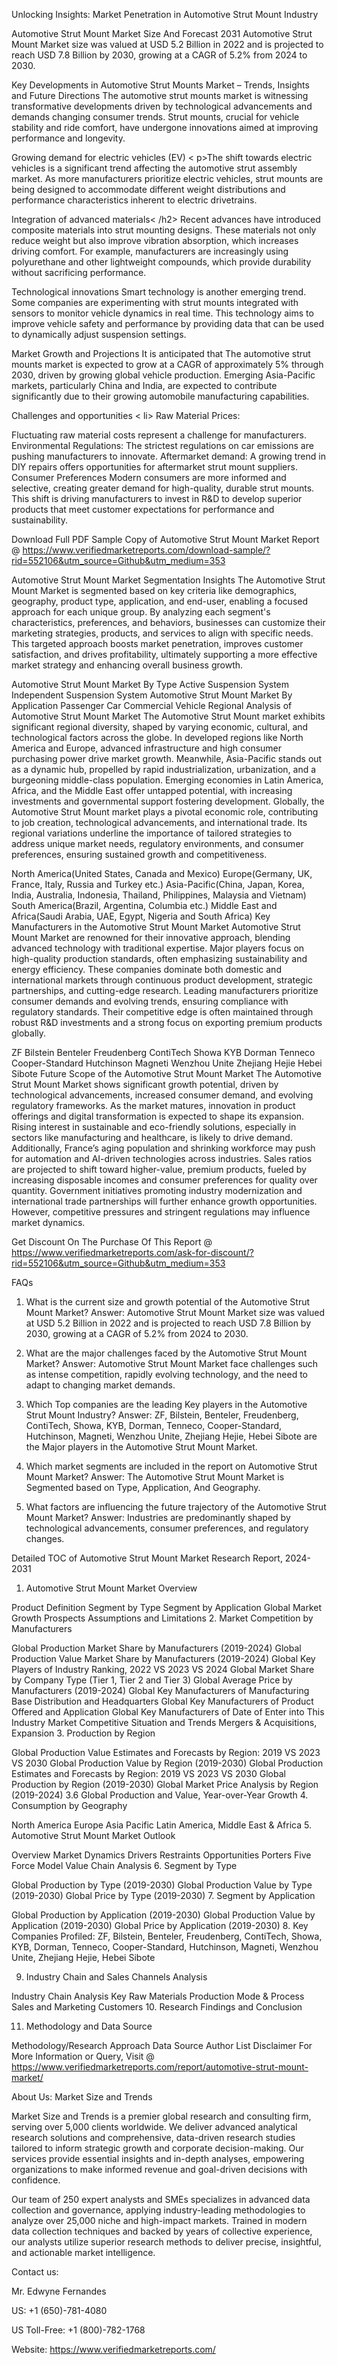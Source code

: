 Unlocking Insights: Market Penetration in Automotive Strut Mount Industry


Automotive Strut Mount Market Size And Forecast 2031
Automotive Strut Mount Market size was valued at USD 5.2 Billion in 2022 and is projected to reach USD 7.8 Billion by 2030, growing at a CAGR of 5.2% from 2024 to 2030.

Key Developments in Automotive Strut Mounts Market – Trends, Insights and Future Directions
The automotive strut mounts market is witnessing transformative developments driven by technological advancements and demands changing consumer trends. Strut mounts, crucial for vehicle stability and ride comfort, have undergone innovations aimed at improving performance and longevity.

Growing demand for electric vehicles (EV)
< p>The shift towards electric vehicles is a significant trend affecting the automotive strut assembly market. As more manufacturers prioritize electric vehicles, strut mounts are being designed to accommodate different weight distributions and performance characteristics inherent to electric drivetrains.

Integration of advanced materials< /h2>
Recent advances have introduced composite materials into strut mounting designs. These materials not only reduce weight but also improve vibration absorption, which increases driving comfort. For example, manufacturers are increasingly using polyurethane and other lightweight compounds, which provide durability without sacrificing performance.

Technological innovations
Smart technology is another emerging trend. Some companies are experimenting with strut mounts integrated with sensors to monitor vehicle dynamics in real time. This technology aims to improve vehicle safety and performance by providing data that can be used to dynamically adjust suspension settings.

Market Growth and Projections
It is anticipated that The automotive strut mounts market is expected to grow at a CAGR of approximately 5% through 2030, driven by growing global vehicle production. Emerging Asia-Pacific markets, particularly China and India, are expected to contribute significantly due to their growing automobile manufacturing capabilities.

Challenges and opportunities
< li>
Raw Material Prices:

Fluctuating raw material costs represent a challenge for manufacturers.
Environmental Regulations: The strictest regulations on car emissions are pushing manufacturers to innovate.
Aftermarket demand: A growing trend in DIY repairs offers opportunities for aftermarket strut mount suppliers.
Consumer Preferences
Modern consumers are more informed and selective, creating greater demand for high-quality, durable strut mounts. This shift is driving manufacturers to invest in R&D to develop superior products that meet customer expectations for performance and sustainability.

Download Full PDF Sample Copy of Automotive Strut Mount Market Report @ https://www.verifiedmarketreports.com/download-sample/?rid=552106&utm_source=Github&utm_medium=353

Automotive Strut Mount Market Segmentation Insights
The Automotive Strut Mount Market is segmented based on key criteria like demographics, geography, product type, application, and end-user, enabling a focused approach for each unique group. By analyzing each segment's characteristics, preferences, and behaviors, businesses can customize their marketing strategies, products, and services to align with specific needs. This targeted approach boosts market penetration, improves customer satisfaction, and drives profitability, ultimately supporting a more effective market strategy and enhancing overall business growth.

Automotive Strut Mount Market By Type
Active Suspension System
Independent Suspension System
Automotive Strut Mount Market By Application
Passenger Car
Commercial Vehicle
Regional Analysis of Automotive Strut Mount Market
The Automotive Strut Mount market exhibits significant regional diversity, shaped by varying economic, cultural, and technological factors across the globe. In developed regions like North America and Europe, advanced infrastructure and high consumer purchasing power drive market growth. Meanwhile, Asia-Pacific stands out as a dynamic hub, propelled by rapid industrialization, urbanization, and a burgeoning middle-class population. Emerging economies in Latin America, Africa, and the Middle East offer untapped potential, with increasing investments and governmental support fostering development. Globally, the Automotive Strut Mount market plays a pivotal economic role, contributing to job creation, technological advancements, and international trade. Its regional variations underline the importance of tailored strategies to address unique market needs, regulatory environments, and consumer preferences, ensuring sustained growth and competitiveness.

North America(United States, Canada and Mexico)
Europe(Germany, UK, France, Italy, Russia and Turkey etc.)
Asia-Pacific(China, Japan, Korea, India, Australia, Indonesia, Thailand, Philippines, Malaysia and Vietnam)
South America(Brazil, Argentina, Columbia etc.)
Middle East and Africa(Saudi Arabia, UAE, Egypt, Nigeria and South Africa)
Key Manufacturers in the Automotive Strut Mount Market
Automotive Strut Mount Market are renowned for their innovative approach, blending advanced technology with traditional expertise. Major players focus on high-quality production standards, often emphasizing sustainability and energy efficiency. These companies dominate both domestic and international markets through continuous product development, strategic partnerships, and cutting-edge research. Leading manufacturers prioritize consumer demands and evolving trends, ensuring compliance with regulatory standards. Their competitive edge is often maintained through robust R&D investments and a strong focus on exporting premium products globally.

ZF
Bilstein
Benteler
Freudenberg
ContiTech
Showa
KYB
Dorman
Tenneco
Cooper-Standard
Hutchinson
Magneti
Wenzhou Unite
Zhejiang Hejie
Hebei Sibote
Future Scope of the Automotive Strut Mount Market
The Automotive Strut Mount Market shows significant growth potential, driven by technological advancements, increased consumer demand, and evolving regulatory frameworks. As the market matures, innovation in product offerings and digital transformation is expected to shape its expansion. Rising interest in sustainable and eco-friendly solutions, especially in sectors like manufacturing and healthcare, is likely to drive demand. Additionally, France’s aging population and shrinking workforce may push for automation and AI-driven technologies across industries. Sales ratios are projected to shift toward higher-value, premium products, fueled by increasing disposable incomes and consumer preferences for quality over quantity. Government initiatives promoting industry modernization and international trade partnerships will further enhance growth opportunities. However, competitive pressures and stringent regulations may influence market dynamics.

Get Discount On The Purchase Of This Report @ https://www.verifiedmarketreports.com/ask-for-discount/?rid=552106&utm_source=Github&utm_medium=353

FAQs
1. What is the current size and growth potential of the Automotive Strut Mount Market?
Answer: Automotive Strut Mount Market size was valued at USD 5.2 Billion in 2022 and is projected to reach USD 7.8 Billion by 2030, growing at a CAGR of 5.2% from 2024 to 2030.

2. What are the major challenges faced by the Automotive Strut Mount Market?
Answer: Automotive Strut Mount Market face challenges such as intense competition, rapidly evolving technology, and the need to adapt to changing market demands.

3. Which Top companies are the leading Key players in the Automotive Strut Mount Industry?
Answer: ZF, Bilstein, Benteler, Freudenberg, ContiTech, Showa, KYB, Dorman, Tenneco, Cooper-Standard, Hutchinson, Magneti, Wenzhou Unite, Zhejiang Hejie, Hebei Sibote are the Major players in the Automotive Strut Mount Market.

4. Which market segments are included in the report on Automotive Strut Mount Market?
Answer: The Automotive Strut Mount Market is Segmented based on Type, Application, And Geography.

5. What factors are influencing the future trajectory of the Automotive Strut Mount Market?
Answer: Industries are predominantly shaped by technological advancements, consumer preferences, and regulatory changes.

Detailed TOC of Automotive Strut Mount Market Research Report, 2024-2031
1. Automotive Strut Mount Market Overview

Product Definition
Segment by Type
Segment by Application
Global Market Growth Prospects
Assumptions and Limitations
2. Market Competition by Manufacturers

Global Production Market Share by Manufacturers (2019-2024)
Global Production Value Market Share by Manufacturers (2019-2024)
Global Key Players of Industry Ranking, 2022 VS 2023 VS 2024
Global Market Share by Company Type (Tier 1, Tier 2 and Tier 3)
Global Average Price by Manufacturers (2019-2024)
Global Key Manufacturers of Manufacturing Base Distribution and Headquarters
Global Key Manufacturers of Product Offered and Application
Global Key Manufacturers of Date of Enter into This Industry
Market Competitive Situation and Trends
Mergers & Acquisitions, Expansion
3. Production by Region

Global Production Value Estimates and Forecasts by Region: 2019 VS 2023 VS 2030
Global Production Value by Region (2019-2030)
Global Production Estimates and Forecasts by Region: 2019 VS 2023 VS 2030
Global Production by Region (2019-2030)
Global Market Price Analysis by Region (2019-2024) 3.6 Global Production and Value, Year-over-Year Growth
4. Consumption by Geography

North America
Europe
Asia Pacific
Latin America, Middle East & Africa
5. Automotive Strut Mount Market Outlook

Overview
Market Dynamics
Drivers
Restraints
Opportunities
Porters Five Force Model
Value Chain Analysis 
6. Segment by Type

Global Production by Type (2019-2030)
Global Production Value by Type (2019-2030)
Global Price by Type (2019-2030)
7. Segment by Application

Global Production by Application (2019-2030)
Global Production Value by Application (2019-2030)
Global Price by Application (2019-2030)
8. Key Companies Profiled: ZF, Bilstein, Benteler, Freudenberg, ContiTech, Showa, KYB, Dorman, Tenneco, Cooper-Standard, Hutchinson, Magneti, Wenzhou Unite, Zhejiang Hejie, Hebei Sibote

9. Industry Chain and Sales Channels Analysis

Industry Chain Analysis
Key Raw Materials
Production Mode & Process
Sales and Marketing
Customers
10. Research Findings and Conclusion

11. Methodology and Data Source

Methodology/Research Approach
Data Source
Author List
Disclaimer
For More Information or Query, Visit @ https://www.verifiedmarketreports.com/report/automotive-strut-mount-market/

About Us: Market Size and Trends

Market Size and Trends is a premier global research and consulting firm, serving over 5,000 clients worldwide. We deliver advanced analytical research solutions and comprehensive, data-driven research studies tailored to inform strategic growth and corporate decision-making. Our services provide essential insights and in-depth analyses, empowering organizations to make informed revenue and goal-driven decisions with confidence.

Our team of 250 expert analysts and SMEs specializes in advanced data collection and governance, applying industry-leading methodologies to analyze over 25,000 niche and high-impact markets. Trained in modern data collection techniques and backed by years of collective experience, our analysts utilize superior research methods to deliver precise, insightful, and actionable market intelligence.

Contact us:

Mr. Edwyne Fernandes

US: +1 (650)-781-4080

US Toll-Free: +1 (800)-782-1768

Website: https://www.verifiedmarketreports.com/
